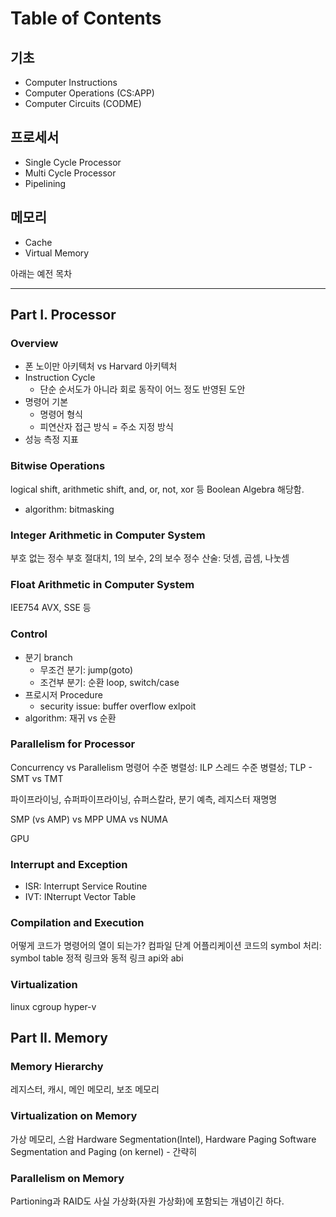 #   Table of Contents

##  기초
*   Computer Instructions
*   Computer Operations (CS:APP)
*   Computer Circuits (CODME)

##  프로세서
*   Single Cycle Processor
*   Multi  Cycle Processor
*   Pipelining

##  메모리
*   Cache
*   Virtual Memory






아래는 예전 목차

---

##  Part I. Processor

### Overview
*   폰 노이만 아키텍처 vs Harvard 아키텍처
*   Instruction Cycle
    *   단순 순서도가 아니라 회로 동작이 어느 정도 반영된 도안
*   명령어 기본
    *   명령어 형식
    *   피연산자 접근 방식 = 주소 지정 방식
*   성능 측정 지표

### Bitwise Operations
logical shift, arithmetic shift, and, or, not, xor 등
Boolean Algebra 해당함.
*   algorithm: bitmasking

### Integer Arithmetic in Computer System
부호 없는 정수
부호 절대치, 1의 보수, 2의 보수
정수 산술: 덧셈, 곱셈, 나눗셈

### Float Arithmetic in Computer System
IEE754
AVX, SSE 등

### Control
*   분기 branch
    *   무조건 분기: jump(goto)
    *   조건부 분기: 순환 loop, switch/case
*   프로시저 Procedure
    *   security issue: buffer overflow exlpoit
*   algorithm: 재귀 vs 순환


### Parallelism for Processor
Concurrency vs Parallelism
명령어 수준 병렬성: ILP
스레드 수준 병렬성; TLP - SMT vs TMT

파이프라이닝, 슈퍼파이프라이닝, 슈퍼스칼라, 분기 예측, 레지스터 재명명

SMP (vs AMP) vs MPP
UMA vs NUMA

GPU

### Interrupt and Exception
*   ISR: Interrupt Service Routine
*   IVT: INterrupt Vector Table

### Compilation and Execution
어떻게 코드가 명령어의 열이 되는가?
컴파일 단계
어플리케이션 코드의 symbol 처리: symbol table
정적 링크와 동적 링크
api와 abi

### Virtualization
linux cgroup
hyper-v

##  Part II. Memory

### Memory Hierarchy
레지스터, 캐시, 메인 메모리, 보조 메모리

### Virtualization on Memory
가상 메모리, 스왑
Hardware Segmentation(Intel), Hardware Paging
Software Segmentation and Paging (on kernel) - 간략히

### Parallelism on Memory
Partioning과 RAID도 사실 가상화(자원 가상화)에 포함되는 개념이긴 하다.